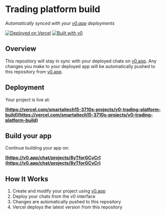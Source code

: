 # Trading platform build

*Automatically synced with your [v0.app](https://v0.app) deployments*

[![Deployed on Vercel](https://img.shields.io/badge/Deployed%20on-Vercel-black?style=for-the-badge&logo=vercel)](https://vercel.com/smartaitech15-3710s-projects/v0-trading-platform-build)
[![Built with v0](https://img.shields.io/badge/Built%20with-v0.app-black?style=for-the-badge)](https://v0.app/chat/projects/8yTforGCvCr)

## Overview

This repository will stay in sync with your deployed chats on [v0.app](https://v0.app).
Any changes you make to your deployed app will be automatically pushed to this repository from [v0.app](https://v0.app).

## Deployment

Your project is live at:

**[https://vercel.com/smartaitech15-3710s-projects/v0-trading-platform-build](https://vercel.com/smartaitech15-3710s-projects/v0-trading-platform-build)**

## Build your app

Continue building your app on:

**[https://v0.app/chat/projects/8yTforGCvCr](https://v0.app/chat/projects/8yTforGCvCr)**

## How It Works

1. Create and modify your project using [v0.app](https://v0.app)
2. Deploy your chats from the v0 interface
3. Changes are automatically pushed to this repository
4. Vercel deploys the latest version from this repository
